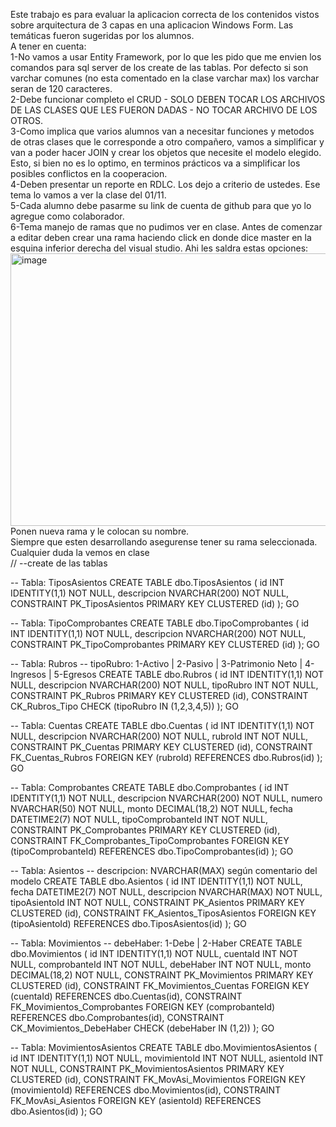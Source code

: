 Este trabajo es para evaluar la aplicacion correcta de los contenidos vistos sobre arquitectura de 3 capas en una aplicacion Windows Form. Las temáticas fueron sugeridas por los alumnos.  
A tener en cuenta:  
1-No vamos a usar Entity Framework, por lo que les pido que me envien los comandos para sql server de los create de las tablas. Por defecto si son varchar comunes (no esta comentado en la clase varchar max) los varchar seran de 120 caracteres.  
2-Debe funcionar completo el CRUD - SOLO DEBEN TOCAR LOS ARCHIVOS DE LAS CLASES QUE LES FUERON DADAS - NO TOCAR ARCHIVO DE LOS OTROS.  
3-Como implica que varios alumnos van a necesitar funciones y metodos de otras clases que le corresponde a otro compañero, vamos a simplificar y van a poder hacer JOIN y crear los objetos que necesite el modelo elegido. Esto, si bien no es lo optimo, en terminos prácticos va a simplificar los posibles conflictos en la cooperacion.  
4-Deben presentar un reporte en RDLC. Los dejo a criterio de ustedes. Ese tema lo vamos a ver la clase del 01/11.  
5-Cada alumno debe pasarme su link de cuenta de github para que yo lo agregue como colaborador.  
6-Tema manejo de ramas que no pudimos ver en clase. Antes de comenzar a editar deben crear una rama haciendo click en donde dice master en la esquina inferior derecha del visual studio. Ahi les saldra estas opciones:  
<img width="625" height="436" alt="image" src="https://github.com/user-attachments/assets/ca2281f5-bc50-45e2-8b81-d1a298d7e701" />
Ponen nueva rama y le colocan su nombre.  
Siempre que esten desarrollando asegurense tener su rama seleccionada. Cualquier duda la vemos en clase  
//
--create de las tablas

-- Tabla: TiposAsientos
CREATE TABLE dbo.TiposAsientos (
    id            INT IDENTITY(1,1) NOT NULL,
    descripcion   NVARCHAR(200)     NOT NULL,
    CONSTRAINT PK_TiposAsientos PRIMARY KEY CLUSTERED (id)
);
GO

-- Tabla: TipoComprobantes
CREATE TABLE dbo.TipoComprobantes (
    id            INT IDENTITY(1,1) NOT NULL,
    descripcion   NVARCHAR(200)     NOT NULL,
    CONSTRAINT PK_TipoComprobantes PRIMARY KEY CLUSTERED (id)
);
GO

-- Tabla: Rubros
-- tipoRubro: 1-Activo | 2-Pasivo | 3-Patrimonio Neto | 4-Ingresos | 5-Egresos
CREATE TABLE dbo.Rubros (
    id            INT IDENTITY(1,1) NOT NULL,
    descripcion   NVARCHAR(200)     NOT NULL,
    tipoRubro     INT               NOT NULL,
    CONSTRAINT PK_Rubros PRIMARY KEY CLUSTERED (id),
    CONSTRAINT CK_Rubros_Tipo CHECK (tipoRubro IN (1,2,3,4,5))
);
GO

-- Tabla: Cuentas
CREATE TABLE dbo.Cuentas (
    id          INT IDENTITY(1,1) NOT NULL,
    descripcion NVARCHAR(200)     NOT NULL,
    rubroId     INT               NOT NULL,
    CONSTRAINT PK_Cuentas PRIMARY KEY CLUSTERED (id),
    CONSTRAINT FK_Cuentas_Rubros
        FOREIGN KEY (rubroId) REFERENCES dbo.Rubros(id)
);
GO

-- Tabla: Comprobantes
CREATE TABLE dbo.Comprobantes (
    id                 INT IDENTITY(1,1) NOT NULL,
    descripcion        NVARCHAR(200)     NOT NULL,
    numero             NVARCHAR(50)      NOT NULL,
    monto              DECIMAL(18,2)     NOT NULL,
    fecha              DATETIME2(7)      NOT NULL,
    tipoComprobanteId  INT               NOT NULL,
    CONSTRAINT PK_Comprobantes PRIMARY KEY CLUSTERED (id),
    CONSTRAINT FK_Comprobantes_TipoComprobantes
        FOREIGN KEY (tipoComprobanteId) REFERENCES dbo.TipoComprobantes(id)
);
GO

-- Tabla: Asientos
-- descripcion: NVARCHAR(MAX) según comentario del modelo
CREATE TABLE dbo.Asientos (
    id            INT IDENTITY(1,1) NOT NULL,
    fecha         DATETIME2(7)      NOT NULL,
    descripcion   NVARCHAR(MAX)     NOT NULL,
    tipoAsientoId INT               NOT NULL,
    CONSTRAINT PK_Asientos PRIMARY KEY CLUSTERED (id),
    CONSTRAINT FK_Asientos_TiposAsientos
        FOREIGN KEY (tipoAsientoId) REFERENCES dbo.TiposAsientos(id)
);
GO

-- Tabla: Movimientos
-- debeHaber: 1-Debe | 2-Haber
CREATE TABLE dbo.Movimientos (
    id            INT IDENTITY(1,1) NOT NULL,
    cuentaId      INT               NOT NULL,
    comprobanteId INT               NOT NULL,
    debeHaber     INT               NOT NULL,
    monto         DECIMAL(18,2)     NOT NULL,
    CONSTRAINT PK_Movimientos PRIMARY KEY CLUSTERED (id),
    CONSTRAINT FK_Movimientos_Cuentas
        FOREIGN KEY (cuentaId) REFERENCES dbo.Cuentas(id),
    CONSTRAINT FK_Movimientos_Comprobantes
        FOREIGN KEY (comprobanteId) REFERENCES dbo.Comprobantes(id),
    CONSTRAINT CK_Movimientos_DebeHaber CHECK (debeHaber IN (1,2))
);
GO

-- Tabla: MovimientosAsientos
CREATE TABLE dbo.MovimientosAsientos (
    id           INT IDENTITY(1,1) NOT NULL,
    movimientoId INT               NOT NULL,
    asientoId    INT               NOT NULL,
    CONSTRAINT PK_MovimientosAsientos PRIMARY KEY CLUSTERED (id),
    CONSTRAINT FK_MovAsi_Movimientos
        FOREIGN KEY (movimientoId) REFERENCES dbo.Movimientos(id),
    CONSTRAINT FK_MovAsi_Asientos
        FOREIGN KEY (asientoId) REFERENCES dbo.Asientos(id)
);
GO
